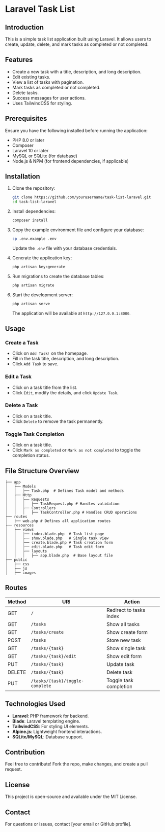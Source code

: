 # Laravel Task List

## Introduction
This is a simple task list application built using Laravel. It allows users to create, update, delete, and mark tasks as completed or not completed.

## Features
- Create a new task with a title, description, and long description.
- Edit existing tasks.
- View a list of tasks with pagination.
- Mark tasks as completed or not completed.
- Delete tasks.
- Success messages for user actions.
- Uses TailwindCSS for styling.

## Prerequisites
Ensure you have the following installed before running the application:
- PHP 8.0 or later
- Composer
- Laravel 10 or later
- MySQL or SQLite (for database)
- Node.js & NPM (for frontend dependencies, if applicable)

## Installation
1. Clone the repository:
   ```sh
   git clone https://github.com/yourusername/task-list-laravel.git
   cd task-list-laravel
   ```
2. Install dependencies:
   ```sh
   composer install
   ```
3. Copy the example environment file and configure your database:
   ```sh
   cp .env.example .env
   ```
   Update the `.env` file with your database credentials.

4. Generate the application key:
   ```sh
   php artisan key:generate
   ```
5. Run migrations to create the database tables:
   ```sh
   php artisan migrate
   ```
6. Start the development server:
   ```sh
   php artisan serve
   ```
   The application will be available at `http://127.0.0.1:8000`.

## Usage
### Create a Task
- Click on `Add Task!` on the homepage.
- Fill in the task title, description, and long description.
- Click `Add Task` to save.

### Edit a Task
- Click on a task title from the list.
- Click `Edit`, modify the details, and click `Update Task`.

### Delete a Task
- Click on a task title.
- Click `Delete` to remove the task permanently.

### Toggle Task Completion
- Click on a task title.
- Click `Mark as completed` or `Mark as not completed` to toggle the completion status.

## File Structure Overview
```
├── app
│   ├── Models
│   │   ├── Task.php  # Defines Task model and methods
│   ├── Http
│   │   ├── Requests
│   │   │   ├── TaskRequest.php # Handles validation
│   │   ├── Controllers
│   │   │   ├── TaskController.php # Handles CRUD operations
├── routes
│   ├── web.php # Defines all application routes
├── resources
│   ├── views
│   │   ├── index.blade.php  # Task list page
│   │   ├── show.blade.php   # Single task view
│   │   ├── create.blade.php # Task creation form
│   │   ├── edit.blade.php   # Task edit form
│   │   ├── layouts
│   │   │   ├── app.blade.php  # Base layout file
├── public
│   ├── css
│   ├── js
│   ├── images
```

## Routes
| Method | URI | Action |
|--------|-----|--------|
| GET | `/` | Redirect to tasks index |
| GET | `/tasks` | Show all tasks |
| GET | `/tasks/create` | Show create form |
| POST | `/tasks` | Store new task |
| GET | `/tasks/{task}` | Show single task |
| GET | `/tasks/{task}/edit` | Show edit form |
| PUT | `/tasks/{task}` | Update task |
| DELETE | `/tasks/{task}` | Delete task |
| PUT | `/tasks/{task}/toggle-complete` | Toggle task completion |

## Technologies Used
- **Laravel**: PHP framework for backend.
- **Blade**: Laravel templating engine.
- **TailwindCSS**: For styling UI elements.
- **Alpine.js**: Lightweight frontend interactions.
- **SQLite/MySQL**: Database support.

## Contribution
Feel free to contribute! Fork the repo, make changes, and create a pull request.

## License
This project is open-source and available under the MIT License.

## Contact
For questions or issues, contact [your email or GitHub profile].

